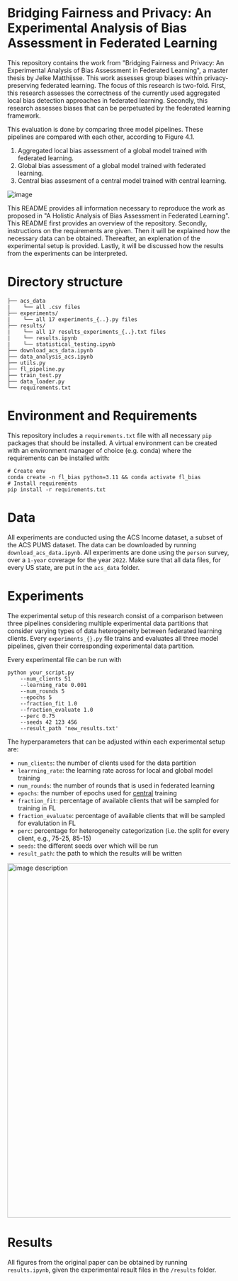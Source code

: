 # Bridging Fairness and Privacy: An Experimental Analysis of Bias Assessment in Federated Learning
This repository contains the work from "Bridging Fairness and Privacy: An Experimental Analysis of Bias Assessment in Federated Learning", a master thesis by Jelke Matthijsse. This work assesses group biases within privacy-preserving federated learning. The focus of this research is two-fold. First, this research assesses the correctness of the currently used aggregated local bias detection approaches in federated learning. Secondly, this research assesses biases that can be perpetuated by the federated learning framework. 

This evaluation is done by comparing three model pipelines. These pipelines are compared with each other, according to Figure 4.1. 
1. Aggregated local bias assessment of a global model trained with federated learning.
2. Global bias assessment of a global model trained with federated learning.
3. Central bias assesment of a central model trained with central learning.

![image](https://github.com/jelkejm/thesis/assets/77006994/26a1bb6c-310d-4e9a-ac33-aec7abac4ee9)



This README provides all information necessary to reproduce the work as proposed in "A Holistic Analysis of Bias Assessment in Federated Learning". This README first provides an overview of the repository. Secondly, instructions on the requirements are given. Then it will be explained how the necessary data can be obtained. Thereafter, an explenation of the experimental setup is provided. Lastly, it will be discussed how the results from the experiments can be interpreted.

# Directory structure
```
├── acs_data
|    └── all .csv files
├── experiments/
|    └── all 17 experiments_{..}.py files
├── results/
|    └── all 17 results_experiments_{..}.txt files
|    └── results.ipynb
|    └── statistical_testing.ipynb
├── download_acs_data.ipynb
├── data_analysis_acs.ipynb
├── utils.py
├── fl_pipeline.py
├── train_test.py
├── data_loader.py
└── requirements.txt
```

# Environment and Requirements
This repository includes a `requirements.txt` file with all necessary `pip` packages that should be installed. A virtual environment can be created with an environment manager of choice (e.g. conda) where the requirements can be installed with:

```
# Create env
conda create -n fl_bias python=3.11 && conda activate fl_bias
# Install requirements
pip install -r requirements.txt
```
# Data
All experiments are conducted using the ACS Income dataset, a subset of the ACS PUMS dataset. The data can be downloaded by running `download_acs_data.ipynb`. All experiments are done using the `person` survey, over a `1-year` coverage for the year `2022`. Make sure that all data files, for every US state, are put in the `acs_data` folder.  

# Experiments
The experimental setup of this research consist of a comparison between three pipelines considering multiple experimental data partitions that consider varying types of data heterogeneity between federated learning clients. Every `experiments_{}.py` file trains and evaluates all three model pipelines, given their corresponding experimental data partition.

Every experimental file can be run with 

```
python your_script.py
    --num_clients 51
    --learning_rate 0.001
    --num_rounds 5
    --epochs 5
    --fraction_fit 1.0
    --fraction_evaluate 1.0
    --perc 0.75 
    --seeds 42 123 456
    --result_path 'new_results.txt'
```

The hyperparameters that can be adjusted within each experimental setup are:
- `num_clients`: the number of clients used for the data partition
- `learrning_rate`: the learning rate across for local and global model training
- `num_rounds`: the number of rounds that is used in federated learning
- `epochs`: the number of epochs used for <ins>central</ins> training
- `fraction_fit`: percentage of available clients that will be sampled for training in FL
- `fraction_evaluate`: percentage of available clients that will be sampled for evalutation in FL
- `perc`: percentage for heterogeneity categorization (i.e. the split for every client, e.g., 75-25, 85-15)
- `seeds`: the different seeds over which will be run
- `result_path`: the path to which the results will be written

<img src="https://github.com/jelkejm/thesis/assets/77006994/e7a25b91-6890-4be9-ae36-1b0d54df4644" width="800" alt="image description">

# Results
All figures from the original paper can be obtained by running `results.ipynb`, given the experimental result files in the `/results` folder.
